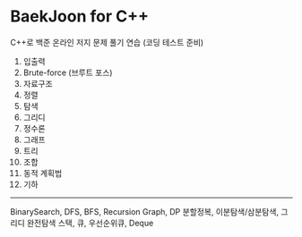 # BaekJoon for C++
C++로 백준 온라인 저지 문제 풀기 연습 (코딩 테스트 준비)
1. 입출력
2. Brute-force (브루트 포스)
3. 자료구조
4. 정렬
5. 탐색
6. 그리디
7. 정수론
8. 그래프
9. 트리
10. 조합
11. 동적 계획법
12. 기하

---

BinarySearch, DFS, BFS, Recursion
Graph, DP
분할정복, 이분탐색/삼분탐색, 그리디
완전탐색
스택, 큐, 우선순위큐, Deque
